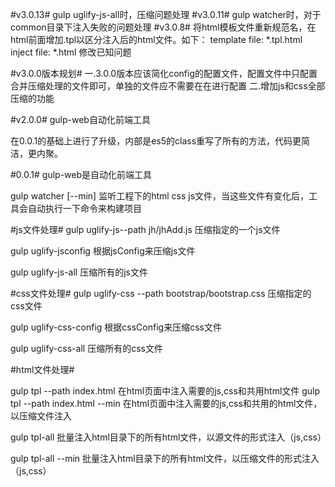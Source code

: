 #v3.0.13#
gulp uglify-js-all时，压缩问题处理
#v3.0.11#
gulp watcher时，对于common目录下注入失败的问题处理
#v3.0.8#
将html模板文件重新规范名，在html前面增加.tpl以区分注入后的html文件。如下：
template file: *.tpl.html
inject file: *.html
修改已知问题


#v3.0.0版本规划#
一.3.0.0版本应该简化config的配置文件，配置文件中只配置合并压缩处理的文件即可，单独的文件应不需要在在进行配置
二.增加js和css全部压缩的功能




#v2.0.0#
gulp-web自动化前端工具

在0.0.1的基础上进行了升级，内部是es5的class重写了所有的方法，代码更简洁，更内聚。


#0.0.1#
gulp-web是自动化前端工具

gulp watcher [--min] 监听工程下的html css js文件，当这些文件有变化后，工具会自动执行一下命令来构建项目

#js文件处理#
gulp uglify-js--path jh/jhAdd.js 压缩指定的一个js文件

gulp uglify-jsconfig  根据jsConfig来压缩js文件

gulp uglify-js-all 压缩所有的js文件

#css文件处理#
gulp uglify-css --path bootstrap/bootstrap.css 压缩指定的css文件

gulp uglify-css-config 根据cssConfig来压缩css文件

gulp uglify-css-all 压缩所有的css文件

#html文件处理#

gulp tpl --path index.html 在html页面中注入需要的js,css和共用html文件
gulp tpl --path index.html --min 在html页面中注入需要的js,css和共用的html文件， 以压缩文件注入

gulp tpl-all 批量注入html目录下的所有html文件，以源文件的形式注入（js,css）

gulp tpl-all --min 批量注入html目录下的所有html文件，以压缩文件的形式注入（js,css）



